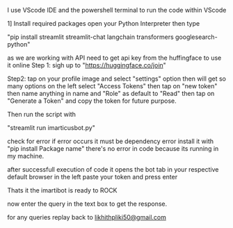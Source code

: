 I use VScode IDE and the powershell terminal to run the code within VScode

1] Install required packages
open your Python Interpreter then type 
 
"pip install streamlit streamlit-chat langchain transformers googlesearch-python"


as we are working with API need to get api key from the huffingface to use it online 
Step 1: sigh up to 
"https://huggingface.co/join"

Step2: tap on your profile image and select "settings" option then will get so many options on the left select "Access Tokens" 
then tap on "new token" then name anything in name and "Role" as default to "Read" then tap on  "Generate a Token" and copy the token for future purpose.

Then run the script with 

"streamlit run imarticusbot.py"  

check for error if error occurs it must be dependency error install it with "pip install Package name" 
there's no error in code because its running in my machine.

after successfull execution of code it opens the bot tab in your respective default browser in the left paste your token and press enter 

Thats it the imartibot is ready to ROCK

now enter the query in the text box to get the response.

for any queries replay back to likhithpliki50@gmail.com
